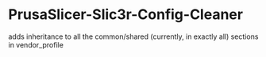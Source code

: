# PrusaSlicer-Slic3r-Config-Cleaner
adds inheritance to all the common/shared (currently, in exactly all) sections in vendor_profile
